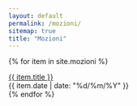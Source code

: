 ```yaml
---
layout: default
permalink: /mozioni/
sitemap: true
title: "Mozioni"
---
```

{% for item in site.mozioni %}
<div class="row">
    <div class="col">
        <a href="{{ item.url }}">{{ item.title }}</a>
    </div>
    <div class="col text-right">
        {{ item.date | date: "%d/%m/%Y" }}
    </div>
</div>
{% endfor %}
